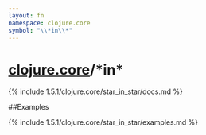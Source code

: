 ```yaml
---
layout: fn
namespace: clojure.core
symbol: "\\*in\\*"
---
```


# [clojure.core](../)/\*in\*

{% include 1.5.1/clojure.core/star_in_star/docs.md %}

##Examples

{% include 1.5.1/clojure.core/star_in_star/examples.md %}

